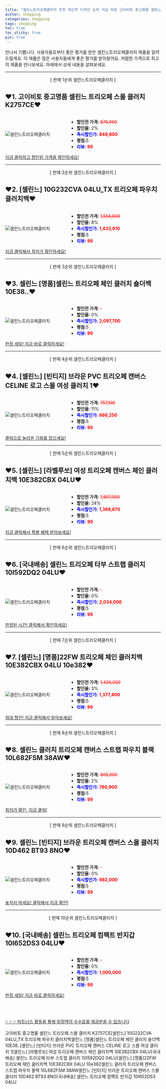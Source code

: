 ```yaml
---
title: "셀린느트리오페클러치 추천 혁신적 디자인 순위 지금 바로 고이비토 중고명품 셀린느 트리오페 스몰"
author: shopping
categories: shopping
tags: shopping
toc: true
toc_sticky: true
pin: true
---
```

만나서 기쁩니다. 사용자들로부터 좋은 평가를 받은 셀린느트리오페클러치 제품을 알려드릴게요. 이 제품은 많은 사용자들에게 좋은 평가를 받아왔어요. 저렴한 가격으로 최고의 제품을 만나보세요. 아래에서 상세 내용을 살펴보세요.

---
<p class="toplist" style="margin: 0 auto; display: block; width: fit-content;">[ 판매 1순위 셀린느트리오페클러치 ]</p>

<h2><strong>❤️1. 고이비토 중고명품 셀린느 트리오페 스몰 클러치 K2757CE❤️</strong></h2>

<div style="display: flex; align-items: center;">
    <div style="flex: 0.4;">
        <img src="https://thumbnail10.coupangcdn.com/thumbnails/remote/230x230ex/image/vendor_inventory/c7f8/1cc20eee21a4aefa74259c0dd03cc7e63d6e7ea695a7c7fbfca0bf1ccd1b.jpg" alt="셀린느트리오페클러치" style="max-width: 100%;">
    </div>
    <div style="flex: 0.6; margin-left: 10px;">
        <ul>
            <li><strong>할인전 가격:</strong> <del style="color: red;">876,000</del></li>
            <li><strong>할인율:</strong> 2%</li>
            <li><span style='color:blue'><strong>즉시할인가:</strong></span> <span style='color:red'><strong>849,800</strong></span></li>
            <li><strong>평점:</strong>5</li>
            <li><span style='color:blue'><strong>리뷰:</strong></span> <span style='color:red'><strong>99</strong></span></li>
        </ul>
    </div>
</div>
<div class="center">
    <a href="https://selin100587001.github.io?lptag=AF9450613&subid=githubio&pageKey=8011413080&traceid=V0-153&itemId=22351854830&vendorItemId=89396958750" class="myButton">
        지금 클릭하고 할인된 가격을 확인하세요!
    </a>
</div>


---
<p class="toplist" style="margin: 0 auto; display: block; width: fit-content;">[ 판매 2순위 셀린느트리오페클러치 ]</p>

<h2><strong>❤️2. [셀린느] 10G232CVA 04LU_TX 트리오페 파우치 클러치백❤️</strong></h2>

<div style="display: flex; align-items: center;">
    <div style="flex: 0.4;">
        <img src="https://thumbnail9.coupangcdn.com/thumbnails/remote/230x230ex/image/vendor_inventory/e670/01d5401574cc235ed2a553d4c61f13afbd3c47a42da0551294a31a15efdd.jpg" alt="셀린느트리오페클러치" style="max-width: 100%;">
    </div>
    <div style="flex: 0.6; margin-left: 10px;">
        <ul>
            <li><strong>할인전 가격:</strong> <del style="color: red;">1,558,600</del></li>
            <li><strong>할인율:</strong> 8%</li>
            <li><span style='color:blue'><strong>즉시할인가:</strong></span> <span style='color:red'><strong>1,433,910</strong></span></li>
            <li><strong>평점:</strong>5</li>
            <li><span style='color:blue'><strong>리뷰:</strong></span> <span style='color:red'><strong>99</strong></span></li>
        </ul>
    </div>
</div>
<div class="center">
    <a href="https://selin100587001.github.io?lptag=AF9450613&subid=githubio&pageKey=4791106112&traceid=V0-153&itemId=6139288342&vendorItemId=73435548960" class="myButton">
        지금 클릭해서 최저가 확인하세요!
    </a>
</div>


---
<p class="toplist" style="margin: 0 auto; display: block; width: fit-content;">[ 판매 3순위 셀린느트리오페클러치 ]</p>

<h2><strong>❤️3. 셀린느 [명품]셀린느 트리오페 체인 클러치 숄더백 10E38..❤️</strong></h2>

<div style="display: flex; align-items: center;">
    <div style="flex: 0.4;">
        <img src="https://thumbnail9.coupangcdn.com/thumbnails/remote/230x230ex/image/vendor_inventory/9b95/0082866187eb673fa3b3646ec07a6436004b9a1c9141a6e6f5e455525d9d.jpg" alt="셀린느트리오페클러치" style="max-width: 100%;">
    </div>
    <div style="flex: 0.6; margin-left: 10px;">
        <ul>
            <li><strong>할인전 가격:</strong> <del style="color: red;">-</del></li>
            <li><strong>할인율:</strong> 0%</li>
            <li><span style='color:blue'><strong>즉시할인가:</strong></span> <span style='color:red'><strong>2,097,700</strong></span></li>
            <li><strong>평점:</strong>5</li>
            <li><span style='color:blue'><strong>리뷰:</strong></span> <span style='color:red'><strong>99</strong></span></li>
        </ul>
    </div>
</div>
<div class="center">
    <a href="https://selin100587001.github.io?lptag=AF9450613&subid=githubio&pageKey=8231459472&traceid=V0-153&itemId=23691549519&vendorItemId=90716692707" class="myButton">
        한정 세일! 지금 바로 클릭하세요!
    </a>
</div>


---
<p class="toplist" style="margin: 0 auto; display: block; width: fit-content;">[ 판매 4순위 셀린느트리오페클러치 ]</p>

<h2><strong>❤️4. [셀린느] [빈티지] 브라운 PVC 트리오페 캔버스 CELINE 로고 스몰 여성 클러치 1❤️</strong></h2>

<div style="display: flex; align-items: center;">
    <div style="flex: 0.4;">
        <img src="https://thumbnail6.coupangcdn.com/thumbnails/remote/230x230ex/image/vendor_inventory/88b7/12edbd9c3aa9b537cc15401c484eefd95a8a99f4e7fd7890ccb4bf01ad85.jpg" alt="셀린느트리오페클러치" style="max-width: 100%;">
    </div>
    <div style="flex: 0.6; margin-left: 10px;">
        <ul>
            <li><strong>할인전 가격:</strong> <del style="color: red;">757,100</del></li>
            <li><strong>할인율:</strong> 11%</li>
            <li><span style='color:blue'><strong>즉시할인가:</strong></span> <span style='color:red'><strong>666,250</strong></span></li>
            <li><strong>평점:</strong>5</li>
            <li><span style='color:blue'><strong>리뷰:</strong></span> <span style='color:red'><strong>99</strong></span></li>
        </ul>
    </div>
</div>
<div class="center">
    <a href="https://selin100587001.github.io?lptag=AF9450613&subid=githubio&pageKey=8043623290&traceid=V0-153&itemId=22528795042&vendorItemId=89570787288" class="myButton">
        클릭으로 놀라운 기회를 잡으세요!
    </a>
</div>


---
<p class="toplist" style="margin: 0 auto; display: block; width: fit-content;">[ 판매 5순위 셀린느트리오페클러치 ]</p>

<h2><strong>❤️5. [셀린느] [라벨루쏘] 여성 트리오페 캔버스 체인 클러치백 10E382CBX 04LU❤️</strong></h2>

<div style="display: flex; align-items: center;">
    <div style="flex: 0.4;">
        <img src="https://thumbnail10.coupangcdn.com/thumbnails/remote/230x230ex/image/vendor_inventory/cb5a/499523cfd0b5fdc71c5436ed04fe60b7c5c4bfa7b508ff56a9c812fb52dd.jpg" alt="셀린느트리오페클러치" style="max-width: 100%;">
    </div>
    <div style="flex: 0.6; margin-left: 10px;">
        <ul>
            <li><strong>할인전 가격:</strong> <del style="color: red;">1,807,000</del></li>
            <li><strong>할인율:</strong> 24%</li>
            <li><span style='color:blue'><strong>즉시할인가:</strong></span> <span style='color:red'><strong>1,368,670</strong></span></li>
            <li><strong>평점:</strong>5</li>
            <li><span style='color:blue'><strong>리뷰:</strong></span> <span style='color:red'><strong>99</strong></span></li>
        </ul>
    </div>
</div>
<div class="center">
    <a href="https://selin100587001.github.io?lptag=AF9450613&subid=githubio&pageKey=8254046240&traceid=V0-153&itemId=23767265439&vendorItemId=90791591264" class="myButton">
        지금 클릭해서 특별 혜택 받아보세요!
    </a>
</div>


---
<p class="toplist" style="margin: 0 auto; display: block; width: fit-content;">[ 판매 6순위 셀린느트리오페클러치 ]</p>

<h2><strong>❤️6. [국내배송] 셀린느 트리오페 타부 스트랩 클러치 10I592DQ2 04LU❤️</strong></h2>

<div style="display: flex; align-items: center;">
    <div style="flex: 0.4;">
        <img src="https://thumbnail8.coupangcdn.com/thumbnails/remote/230x230ex/image/vendor_inventory/c347/9f2cea01575dbb734af93e8af20753be65cbbcb7a88439b678f369b00ddb.jpg" alt="셀린느트리오페클러치" style="max-width: 100%;">
    </div>
    <div style="flex: 0.6; margin-left: 10px;">
        <ul>
            <li><strong>할인전 가격:</strong> <del style="color: red;">-</del></li>
            <li><strong>할인율:</strong> 0%</li>
            <li><span style='color:blue'><strong>즉시할인가:</strong></span> <span style='color:red'><strong>2,034,000</strong></span></li>
            <li><strong>평점:</strong>5</li>
            <li><span style='color:blue'><strong>리뷰:</strong></span> <span style='color:red'><strong>99</strong></span></li>
        </ul>
    </div>
</div>
<div class="center">
    <a href="https://selin100587001.github.io?lptag=AF9450613&subid=githubio&pageKey=7064027566&traceid=V0-153&itemId=17523381499&vendorItemId=84690493588" class="myButton">
        한정된 시간! 클릭해서 확인하세요!
    </a>
</div>


---
<p class="toplist" style="margin: 0 auto; display: block; width: fit-content;">[ 판매 7순위 셀린느트리오페클러치 ]</p>

<h2><strong>❤️7. [셀린느] [명품]22FW 트리오페 체인 클러치백 10E382CBX 04LU 10e382❤️</strong></h2>

<div style="display: flex; align-items: center;">
    <div style="flex: 0.4;">
        <img src="https://thumbnail6.coupangcdn.com/thumbnails/remote/230x230ex/image/vendor_inventory/d964/e8dc320f7b0c6bce2ee44471cff2c5d6745b9215cb92231fc8e746f52712.jpg" alt="셀린느트리오페클러치" style="max-width: 100%;">
    </div>
    <div style="flex: 0.6; margin-left: 10px;">
        <ul>
            <li><strong>할인전 가격:</strong> <del style="color: red;">1,420,000</del></li>
            <li><strong>할인율:</strong> 3%</li>
            <li><span style='color:blue'><strong>즉시할인가:</strong></span> <span style='color:red'><strong>1,377,400</strong></span></li>
            <li><strong>평점:</strong>5</li>
            <li><span style='color:blue'><strong>리뷰:</strong></span> <span style='color:red'><strong>99</strong></span></li>
        </ul>
    </div>
</div>
<div class="center">
    <a href="https://selin100587001.github.io?lptag=AF9450613&subid=githubio&pageKey=7111350182&traceid=V0-153&itemId=17778239016&vendorItemId=90152398432" class="myButton">
        최대 할인! 지금 클릭해서 알아보세요!
    </a>
</div>


---
<p class="toplist" style="margin: 0 auto; display: block; width: fit-content;">[ 판매 8순위 셀린느트리오페클러치 ]</p>

<h2><strong>❤️8. 셀린느 클러치 트리오페 캔버스 스트랩 파우치 블랙 10L682FSM 38AW❤️</strong></h2>

<div style="display: flex; align-items: center;">
    <div style="flex: 0.4;">
        <img src="https://thumbnail10.coupangcdn.com/thumbnails/remote/230x230ex/image/vendor_inventory/e464/9af7518542a4d0f65e43b5b46833fb7feddb8d602d3e7e13862d3330a50b.jpg" alt="셀린느트리오페클러치" style="max-width: 100%;">
    </div>
    <div style="flex: 0.6; margin-left: 10px;">
        <ul>
            <li><strong>할인전 가격:</strong> <del style="color: red;">805,000</del></li>
            <li><strong>할인율:</strong> 2%</li>
            <li><span style='color:blue'><strong>즉시할인가:</strong></span> <span style='color:red'><strong>780,900</strong></span></li>
            <li><strong>평점:</strong>5</li>
            <li><span style='color:blue'><strong>리뷰:</strong></span> <span style='color:red'><strong>99</strong></span></li>
        </ul>
    </div>
</div>
<div class="center">
    <a href="https://selin100587001.github.io?lptag=AF9450613&subid=githubio&pageKey=8024720151&traceid=V0-153&itemId=22426196759&vendorItemId=89470892194" class="myButton">
        최저가 확인, 지금 클릭!
    </a>
</div>


---
<p class="toplist" style="margin: 0 auto; display: block; width: fit-content;">[ 판매 9순위 셀린느트리오페클러치 ]</p>

<h2><strong>❤️9. 셀린느 [빈티지] 브라운 트리오페 캔버스 스몰 클러치 10D462 BT93 8NO❤️</strong></h2>

<div style="display: flex; align-items: center;">
    <div style="flex: 0.4;">
        <img src="https://thumbnail9.coupangcdn.com/thumbnails/remote/230x230ex/image/vendor_inventory/122d/de212a873509f744508a66da9d438a0dd46b7ed408ed8849523ac81ec3df.png" alt="셀린느트리오페클러치" style="max-width: 100%;">
    </div>
    <div style="flex: 0.6; margin-left: 10px;">
        <ul>
            <li><strong>할인전 가격:</strong> <del style="color: red;">-</del></li>
            <li><strong>할인율:</strong> 0%</li>
            <li><span style='color:blue'><strong>즉시할인가:</strong></span> <span style='color:red'><strong>982,000</strong></span></li>
            <li><strong>평점:</strong>5</li>
            <li><span style='color:blue'><strong>리뷰:</strong></span> <span style='color:red'><strong>99</strong></span></li>
        </ul>
    </div>
</div>
<div class="center">
    <a href="https://selin100587001.github.io?lptag=AF9450613&subid=githubio&pageKey=7859334061&traceid=V0-153&itemId=21442414885&vendorItemId=88497030564" class="myButton">
        놓치지 마세요! 클릭해서 지금 확인!
    </a>
</div>


---
<p class="toplist" style="margin: 0 auto; display: block; width: fit-content;">[ 판매 10순위 셀린느트리오페클러치 ]</p>

<h2><strong>❤️10. [국내배송] 셀린느 트리오페 컴팩트 반지갑 10I652DS3 04LU❤️</strong></h2>

<div style="display: flex; align-items: center;">
    <div style="flex: 0.4;">
        <img src="https://thumbnail10.coupangcdn.com/thumbnails/remote/230x230ex/image/vendor_inventory/2fda/c9dae2ad7a4f644b8c56089747cb6e7b6beb2342898acd50b6d0185c5df1.jpg" alt="셀린느트리오페클러치" style="max-width: 100%;">
    </div>
    <div style="flex: 0.6; margin-left: 10px;">
        <ul>
            <li><strong>할인전 가격:</strong> <del style="color: red;">-</del></li>
            <li><strong>할인율:</strong> 0%</li>
            <li><span style='color:blue'><strong>즉시할인가:</strong></span> <span style='color:red'><strong>1,000,000</strong></span></li>
            <li><strong>평점:</strong>5</li>
            <li><span style='color:blue'><strong>리뷰:</strong></span> <span style='color:red'><strong>99</strong></span></li>
        </ul>
    </div>
</div>
<div class="center">
    <a href="https://selin100587001.github.io?lptag=AF9450613&subid=githubio&pageKey=7608771157&traceid=V0-153&itemId=20146145562&vendorItemId=87239353079" class="myButton">
        한정 세일! 지금 바로 클릭하세요!
    </a>
</div>

<br><br><br>[💦 💦 💦 파트너스 활동을 통해 일정액의 수수료를 제공받을 수 있습니다](https://link.coupang.com/a/bcpT2c)<br><br>고이비토 중고명품 셀린느 트리오페 스몰 클러치 K2757CE[셀린느] 10G232CVA 04LU_TX 트리오페 파우치 클러치백셀린느 [명품]셀린느 트리오페 체인 클러치 숄더백 10E38..[셀린느] [빈티지] 브라운 PVC 트리오페 캔버스 CELINE 로고 스몰 여성 클러치 1[셀린느] [라벨루쏘] 여성 트리오페 캔버스 체인 클러치백 10E382CBX 04LU[국내배송] 셀린느 트리오페 타부 스트랩 클러치 10I592DQ2 04LU[셀린느] [명품]22FW 트리오페 체인 클러치백 10E382CBX 04LU 10e382셀린느 클러치 트리오페 캔버스 스트랩 파우치 블랙 10L682FSM 38AW셀린느 [빈티지] 브라운 트리오페 캔버스 스몰 클러치 10D462 BT93 8NO[국내배송] 셀린느 트리오페 컴팩트 반지갑 10I652DS3 04LU